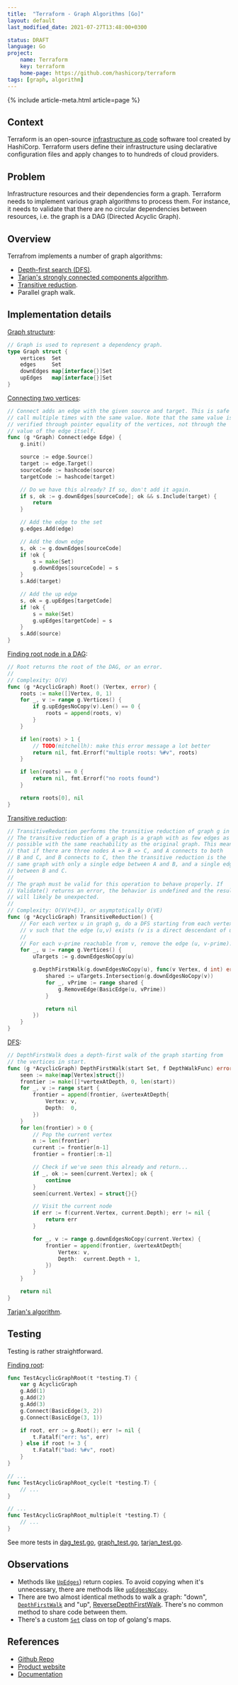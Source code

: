 ```yaml
---
title:  "Terraform - Graph Algorithms [Go]"
layout: default
last_modified_date: 2021-07-27T13:48:00+0300

status: DRAFT
language: Go
project:
    name: Terraform
    key: terraform
    home-page: https://github.com/hashicorp/terraform
tags: [graph, algorithm]
---
```


{% include article-meta.html article=page %}

## Context

Terraform is an open-source [infrastructure as code](https://en.wikipedia.org/wiki/Infrastructure_as_code) software tool created by HashiCorp. Terraform users define their infrastructure using declarative configuration files and apply changes to to hundreds of cloud providers.

## Problem

Infrastructure resources and their dependencies form a graph. Terraform needs to implement various graph algorithms to process them. For instance, it needs to validate that there are no circular dependencies between resources, i.e. the graph is a DAG (Directed Acyclic Graph).

## Overview

Terrafrom implements a number of graph algorithms:
* [Depth-first search (DFS)](https://en.wikipedia.org/wiki/Depth-first_search).
* [Tarjan's strongly connected components algorithm](https://en.wikipedia.org/wiki/Tarjan%27s_strongly_connected_components_algorithm).
* [Transitive reduction](https://en.wikipedia.org/wiki/Transitive_reduction).
* Parallel graph walk.

## Implementation details

[Graph structure](https://github.com/hashicorp/terraform/blob/72a7c953535b1d7f4dadf39649da3f5563ad5354/internal/dag/graph.go#L9-L15):
```go
// Graph is used to represent a dependency graph.
type Graph struct {
	vertices  Set
	edges     Set
	downEdges map[interface{}]Set
	upEdges   map[interface{}]Set
}
```

[Connecting two vertices](https://github.com/hashicorp/terraform/blob/72a7c953535b1d7f4dadf39649da3f5563ad5354/internal/dag/graph.go#L196-L231):
```go
// Connect adds an edge with the given source and target. This is safe to
// call multiple times with the same value. Note that the same value is
// verified through pointer equality of the vertices, not through the
// value of the edge itself.
func (g *Graph) Connect(edge Edge) {
	g.init()

	source := edge.Source()
	target := edge.Target()
	sourceCode := hashcode(source)
	targetCode := hashcode(target)

	// Do we have this already? If so, don't add it again.
	if s, ok := g.downEdges[sourceCode]; ok && s.Include(target) {
		return
	}

	// Add the edge to the set
	g.edges.Add(edge)

	// Add the down edge
	s, ok := g.downEdges[sourceCode]
	if !ok {
		s = make(Set)
		g.downEdges[sourceCode] = s
	}
	s.Add(target)

	// Add the up edge
	s, ok = g.upEdges[targetCode]
	if !ok {
		s = make(Set)
		g.upEdges[targetCode] = s
	}
	s.Add(source)
}
```

[Finding root node in a DAG](https://github.com/hashicorp/terraform/blob/72a7c953535b1d7f4dadf39649da3f5563ad5354/internal/dag/dag.go#L61-L82):
```go
// Root returns the root of the DAG, or an error.
//
// Complexity: O(V)
func (g *AcyclicGraph) Root() (Vertex, error) {
	roots := make([]Vertex, 0, 1)
	for _, v := range g.Vertices() {
		if g.upEdgesNoCopy(v).Len() == 0 {
			roots = append(roots, v)
		}
	}

	if len(roots) > 1 {
		// TODO(mitchellh): make this error message a lot better
		return nil, fmt.Errorf("multiple roots: %#v", roots)
	}

	if len(roots) == 0 {
		return nil, fmt.Errorf("no roots found")
	}

	return roots[0], nil
}
```

[Transitive reduction](https://github.com/hashicorp/terraform/blob/72a7c953535b1d7f4dadf39649da3f5563ad5354/internal/dag/dag.go#L84-L114):

```go
// TransitiveReduction performs the transitive reduction of graph g in place.
// The transitive reduction of a graph is a graph with as few edges as
// possible with the same reachability as the original graph. This means
// that if there are three nodes A => B => C, and A connects to both
// B and C, and B connects to C, then the transitive reduction is the
// same graph with only a single edge between A and B, and a single edge
// between B and C.
//
// The graph must be valid for this operation to behave properly. If
// Validate() returns an error, the behavior is undefined and the results
// will likely be unexpected.
//
// Complexity: O(V(V+E)), or asymptotically O(VE)
func (g *AcyclicGraph) TransitiveReduction() {
	// For each vertex u in graph g, do a DFS starting from each vertex
	// v such that the edge (u,v) exists (v is a direct descendant of u).
	//
	// For each v-prime reachable from v, remove the edge (u, v-prime).
	for _, u := range g.Vertices() {
		uTargets := g.downEdgesNoCopy(u)

		g.DepthFirstWalk(g.downEdgesNoCopy(u), func(v Vertex, d int) error {
			shared := uTargets.Intersection(g.downEdgesNoCopy(v))
			for _, vPrime := range shared {
				g.RemoveEdge(BasicEdge(u, vPrime))
			}

			return nil
		})
	}
}
```

[DFS](https://github.com/hashicorp/terraform/blob/72a7c953535b1d7f4dadf39649da3f5563ad5354/internal/dag/dag.go#L182-L219):
```go
// DepthFirstWalk does a depth-first walk of the graph starting from
// the vertices in start.
func (g *AcyclicGraph) DepthFirstWalk(start Set, f DepthWalkFunc) error {
	seen := make(map[Vertex]struct{})
	frontier := make([]*vertexAtDepth, 0, len(start))
	for _, v := range start {
		frontier = append(frontier, &vertexAtDepth{
			Vertex: v,
			Depth:  0,
		})
	}
	for len(frontier) > 0 {
		// Pop the current vertex
		n := len(frontier)
		current := frontier[n-1]
		frontier = frontier[:n-1]

		// Check if we've seen this already and return...
		if _, ok := seen[current.Vertex]; ok {
			continue
		}
		seen[current.Vertex] = struct{}{}

		// Visit the current node
		if err := f(current.Vertex, current.Depth); err != nil {
			return err
		}

		for _, v := range g.downEdgesNoCopy(current.Vertex) {
			frontier = append(frontier, &vertexAtDepth{
				Vertex: v,
				Depth:  current.Depth + 1,
			})
		}
	}

	return nil
}
```

[Tarjan's algorithm](https://github.com/hashicorp/terraform/blob/72a7c953535b1d7f4dadf39649da3f5563ad5354/internal/dag/tarjan.go).

## Testing

Testing is rather straightforward.

[Finding root](https://github.com/hashicorp/terraform/blob/72a7c953535b1d7f4dadf39649da3f5563ad5354/internal/dag/dag_test.go#L23-L36):
```go
func TestAcyclicGraphRoot(t *testing.T) {
	var g AcyclicGraph
	g.Add(1)
	g.Add(2)
	g.Add(3)
	g.Connect(BasicEdge(3, 2))
	g.Connect(BasicEdge(3, 1))

	if root, err := g.Root(); err != nil {
		t.Fatalf("err: %s", err)
	} else if root != 3 {
		t.Fatalf("bad: %#v", root)
	}
}

// ...
func TestAcyclicGraphRoot_cycle(t *testing.T) {
    // ...
}

// ...
func TestAcyclicGraphRoot_multiple(t *testing.T) {
    // ...
}
```

See more tests in [dag_test.go](https://github.com/hashicorp/terraform/blob/72a7c953535b1d7f4dadf39649da3f5563ad5354/internal/dag/dag_test.go), [graph_test.go](https://github.com/hashicorp/terraform/blob/72a7c953535b1d7f4dadf39649da3f5563ad5354/internal/dag/graph_test.go), [tarjan_test.go](https://github.com/hashicorp/terraform/blob/72a7c953535b1d7f4dadf39649da3f5563ad5354/internal/dag/tarjan_test.go).

## Observations

* Methods like [`UpEdges`](https://github.com/hashicorp/terraform/blob/72a7c953535b1d7f4dadf39649da3f5563ad5354/internal/dag/graph.go#L171)) return copies. To avoid copying when it's unnecessary, there are methods like [`upEdgesNoCopy`](https://github.com/hashicorp/terraform/blob/72a7c953535b1d7f4dadf39649da3f5563ad5354/internal/dag/graph.go#L191).
* There are two almost identical methods to walk a graph: "down", [`DepthFirstWalk`](https://github.com/hashicorp/terraform/blob/72a7c953535b1d7f4dadf39649da3f5563ad5354/internal/dag/dag.go#L184) and "up", [ReverseDepthFirstWalk](https://github.com/hashicorp/terraform/blob/72a7c953535b1d7f4dadf39649da3f5563ad5354/internal/dag/dag.go#L266). There's no common method to share code between them.
* There's a custom [`Set`](https://github.com/hashicorp/terraform/blob/main/internal/dag/set.go) class on top of golang's maps.

## References

* [Github Repo](https://github.com/hashicorp/terraform)
* [Product website](https://www.terraform.io/)
* [Documentation](https://www.terraform.io/docs/)
